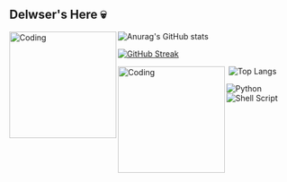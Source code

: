 ## Delwser's Here 💀
<img align="left" alt="Coding" width="190" src="https://i.pinimg.com/564x/14/49/3a/14493ae61eeeaaea780254d2cb61d494.jpg">

![Anurag's GitHub stats](https://github-readme-stats.vercel.app/api?username=delwser&show_icons=true&theme=midnight-purple)

[![GitHub Streak](https://github-readme-streak-stats.herokuapp.com?user=delwser&theme=midnight-purple&locale=pt_BR&exclude_days=Sun%2CSat)](https://git.io/streak-stats)  


‎ 
![Top Langs](https://github-readme-stats.vercel.app/api/top-langs/?username=delwser&layout=compact&theme=midnight-purple) <img align="left" alt="Coding" width="190" src="https://i.gifer.com/tIH.gif">

![Python](https://img.shields.io/badge/python-3670A0?style=for-the-badge&logo=python&logoColor=000000) ![Shell Script](https://img.shields.io/badge/shell_script-%23121011.svg?style=for-the-badge&logo=gnu-bash&logoColor=black)


